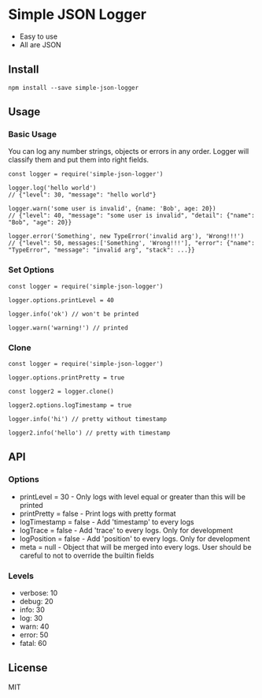 # Simple JSON Logger

- Easy to use
- All are JSON

## Install

```
npm install --save simple-json-logger
```

## Usage

### Basic Usage

You can log any number strings, objects or errors in any order. Logger
will classify them and put them into right fields.

```
const logger = require('simple-json-logger')

logger.log('hello world')
// {"level": 30, "message": "hello world"}

logger.warn('some user is invalid', {name: 'Bob', age: 20})
// {"level": 40, "message": "some user is invalid", "detail": {"name": "Bob", "age": 20}}

logger.error('Something', new TypeError('invalid arg'), 'Wrong!!!')
// {"level": 50, messages:['Something', 'Wrong!!!'], "error": {"name": "TypeError", "message": "invalid arg", "stack": ...}}
```

### Set Options

```
const logger = require('simple-json-logger')

logger.options.printLevel = 40

logger.info('ok') // won't be printed

logger.warn('warning!') // printed
```

### Clone

```
const logger = require('simple-json-logger')

logger.options.printPretty = true

const logger2 = logger.clone()

logger2.options.logTimestamp = true

logger.info('hi') // pretty without timestamp

logger2.info('hello') // pretty with timestamp
```

## API

### Options

- printLevel = 30 - Only logs with level equal or greater than this will be printed
- printPretty = false - Print logs with pretty format
- logTimestamp = false - Add 'timestamp' to every logs
- logTrace = false - Add 'trace' to every logs. Only for development
- logPosition = false - Add 'position' to every logs. Only for development
- meta = null - Object that will be merged into every logs. User should be careful to not to override the builtin fields

### Levels

- verbose: 10
- debug: 20
- info: 30
- log: 30
- warn: 40
- error: 50
- fatal: 60

## License

MIT
